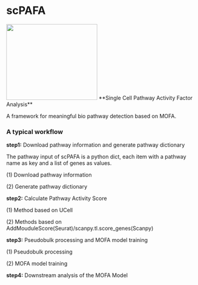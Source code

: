 
# scPAFA
<img src="https://github.com/ZhuoliHuang/scPAFA/assets/61071877/3b3de70c-0bb6-438b-84e8-aaa705897390" width="240" height="200">
**Single Cell Pathway Activity Factor Analysis**

A framework for meaningful bio pathway detection based on MOFA.

### A typical workflow
**step1:** Download pathway information and generate pathway dictionary
  
The pathway input of scPAFA is a python dict, each item with a pathway name as key and a list of genes as values.

(1) Download pathway information

(2) Generate pathway dictionary

**step2:** Calculate Pathway Activity Score

(1) Method based on UCell 

(2) Methods based on AddMouduleScore(Seurat)/scanpy.tl.score_genes(Scanpy)

**step3:** Pseudobulk processing and MOFA model training

(1)  Pseudobulk processing

(2)  MOFA model training

**step4:** Downstream analysis of the MOFA Model
